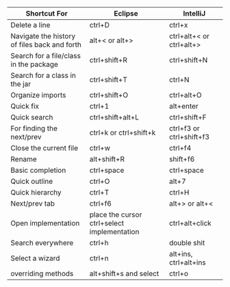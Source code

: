 | Shortcut For | Eclipse | IntelliJ |
| --- | --- | --- |
| Delete a line | ctrl+D | ctrl+x |
| Navigate the history of files back and forth | alt+< or alt+> | ctrl+alt+< or ctrl+alt+> |
| Search for a file/class in the package | ctrl+shift+R | ctrl+shift+N |
| Search for a class in the jar | ctrl+shift+T | ctrl+N |
| Organize imports | ctrl+shift+O | ctrl+alt+O |
| Quick fix | ctrl+1 | alt+enter |
| Quick search | ctrl+shift+alt+L | ctrl+shift+F |
| For finding the next/prev | ctrl+k or ctrl+shift+k | ctrl+f3 or ctrl+shift+f3 |
| Close the current file | ctrl+w | ctrl+f4 |
| Rename | alt+shift+R | shift+f6 |
| Basic completion | ctrl+space | ctrl+space |
| Quick outline | ctrl+O | alt+7|
| Quick hierarchy | ctrl+T | ctrl+H |
| Next/prev tab | ctrl+f6 | alt+> or alt+< |
| Open implementation | place the cursor ctrl+select implementation| ctrl+alt+click |
|Search everywhere | ctrl+h | double shit |
| Select a wizard | ctrl+n | alt+ins, ctrl+alt+ins |
| overriding methods | alt+shift+s and select | ctrl+o |
